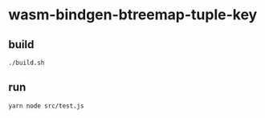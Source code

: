 # wasm-bindgen-btreemap-tuple-key

## build

```
./build.sh
```

## run

```
yarn node src/test.js
```
